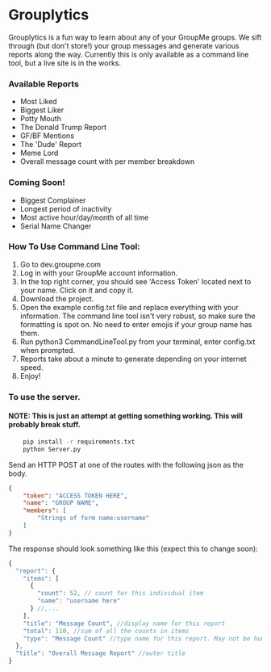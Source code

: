 # Grouplytics
Grouplytics is a fun way to learn about any of your GroupMe groups. We sift through (but don't store!) your group messages and generate various reports along the way. Currently this is only available as a command line tool, but a live site is in the works.

### Available Reports
- Most Liked
- Biggest Liker
- Potty Mouth
- The Donald Trump Report
- GF/BF Mentions
- The 'Dude' Report
- Meme Lord 
- Overall message count with per member breakdown

### Coming Soon!
- Biggest Complainer
- Longest period of inactivity
- Most active hour/day/month of all time
- Serial Name Changer

### How To Use Command Line Tool:
1. Go to dev.groupme.com
2. Log in with your GroupMe account information.
3. In the top right corner, you should see 'Access Token' located next to your name. Click on it and copy it.
4. Download the project.
5. Open the example config.txt file and replace everything with your information. The command line tool isn't very robust, so make sure the formatting is spot on. No need to enter emojis if your group name has them.
6. Run python3 CommandLineTool.py from your terminal, enter config.txt when prompted.
7. Reports take about a minute to generate depending on your internet speed.
8. Enjoy!

### To use the server.
#### NOTE: This is just an attempt at getting something working. This will probably break stuff.
```bash
    pip install -r requirements.txt
    python Server.py
```

Send an HTTP POST at one of the routes with the following json as the body.
```json
{
    "token": "ACCESS TOKEN HERE",
    "name": "GROUP NAME",
    "members": [
        "Strings of form name:username"
    ]
}
```

The response should look something like this (expect this to change soon):
```js
{
  "report": {
    "items": [
      {
        "count": 52, // count for this individual item
        "name": "username here"
      } //,...
    ],
    "title": "Message Count", //display name for this report
    "total": 110, //sum of all the counts in items
    "type": "Message Count" //type name for this report. May not be human readable
  },
  "title": "Overall Message Report" //outer title
}
```